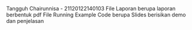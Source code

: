 Tangguh Chairunnisa - 21120122140103
File Laporan berupa laporan berbentuk pdf
File Running Example Code berupa Slides berisikan demo dan penjelasan
